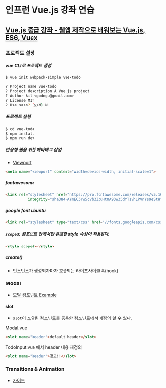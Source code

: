 # 인프런 Vue.js 강좌 연습
## [Vue.js 중급 강좌 - 웹앱 제작으로 배워보는 Vue.js, ES6, Vuex](https://inf.run/PvK9)

### 프로젝트 설정
##### vue CLI로 프로젝트 생성
```bash
$ vue init webpack-simple vue-todo

? Project name vue-todo
? Project description A Vue.js project
? Author kil <godngu@gmail.com>
? License MIT
? Use sass? (y/N) N
```

##### 프로젝트 실행
```bash
$ cd vue-todo
$ npm install
$ npm run dev
```

##### 반응형 웹을 위한 메타태그 삽입
- [Viewport](https://developer.mozilla.org/en-US/docs/Web/HTML/Viewport_meta_tag)
```html
<meta name="viewport" content="width=device-width, initial-scale=1">
```

##### fontawesome
```html
<link rel="stylesheet" href="https://pro.fontawesome.com/releases/v5.10.0/css/all.css"
          integrity="sha384-AYmEC3Yw5cVb3ZcuHtOA93w35dYTsvhLPVnYs9eStHfGJvOvKxVfELGroGkvsg+p" crossorigin="anonymous"/>
```

##### google font ubuntu
```html
<link rel="stylesheet" type="text/css" href="//fonts.googleapis.com/css?family=Ubuntu"/>
```

##### `scoped`: 컴포넌트 안에서만 유효한 style 속성이 적용된다.
```html
<style scoped></style>
```

##### create()
- 인스턴스가 생성되자마자 호출되는 라이프사이클 훅(hook)


### Modal
- [모달 컴포넌트 Example](https://kr.vuejs.org/v2/examples/modal.html)

#### slot
- `slot`이 포함된 컴포넌트를 등록한 컴포넌트에서 재정의 할 수 있다.

Modal.vue
```html
<slot name="header">default header</slot>
```

TodoInput.vue 에서 header 내용 재정의
```html
<slot name="header">경고!!</slot>
```

### Transitions & Animation
- [가이드](https://kr.vuejs.org/v2/guide/transitions.html)

